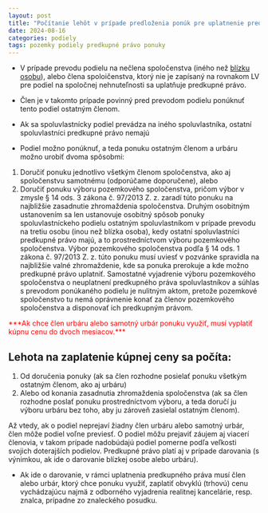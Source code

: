 ```yaml
---
layout: post
title: "Počítanie lehôt v prípade predloženia ponúk pre uplatnenie predkupného práva pre odpredaj podielov mimo spoločenstva"
date: 2024-08-16
categories: podiely 
tags: pozemky podiely predkupné právo ponuky  
---
```


- V prípade prevodu podielu na nečlena spoločenstva (iného než [blízku osobu](https://www.slov-lex.sk/ezbierky/pravne-predpisy/SK/ZZ/1964/40/#paragraf-116)), alebo člena spoloičenstva, ktorý nie je zapísaný na rovnakom LV pre podiel na spoločnej nehnuteľnosti sa uplatňuje predkupné právo.

- Člen je v takomto prípade povinný pred prevodom podielu ponúknuť tento podiel ostatným členom.
- Ak sa spoluvlastnícky podiel prevádza na iného spoluvlastníka, ostatní spoluvlastníci predkupné právo nemajú

- Podiel možno ponúknuť, a teda ponuku ostatným členom a urbáru možno urobiť dvoma
spôsobmi:
1. Doručiť ponuku jednotlivo všetkým členom spoločenstva, ako aj spoločenstvu
samotnému (odporúčame doporučene), alebo
2. Doručiť ponuku výboru pozemkového spoločenstva, pričom výbor v zmysle § 14 ods. 3 zákona č. 97/2013 Z. z. zaradí túto ponuku na najbližšie zasadnutie
zhromaždenia spoločenstva. Druhým osobitným ustanovením sa len ustanovuje osobitný spôsob ponuky
spoluvlastníckeho podielu ostatným spoluvlastníkom v prípade prevodu na tretiu osobu (inou
než blízka osoba), kedy ostatní spoluvlastníci predkupné právo majú, a to prostredníctvom
výboru pozemkového spoločenstva. Výbor pozemkového spoločenstva podľa § 14 ods. 1
zákona č. 97/2013 Z. z. túto ponuku musí uviesť v pozvánke spravidla na najbližšie valné
zhromaždenie, kde sa ponuka prerokuje a kde možno predkupné právo uplatniť. Samostatné
vyjadrenie výboru pozemkového spoločenstva o neuplatnení predkupného práva
spoluvlastníkov a súhlas s prevodom ponúkaného podielu je nulitným aktom, pretože
pozemkové spoločenstvo tu nemá oprávnenie konať za členov pozemkového spoločenstva
a disponovať ich predkupným právom.

<span style="color: red;">
***Ak chce člen urbáru alebo samotný urbár ponuku využiť, musí vyplatiť kúpnu cenu do dvoch
mesiacov.***</span> 

## Lehota na zaplatenie kúpnej ceny sa počíta:

 1. Od doručenia ponuky (ak sa člen rozhodne posielať ponuku všetkým ostatným členom, ako aj urbáru) 
 2. Alebo od konania zasadnutia zhromaždenia spoločenstva (ak sa člen rozhodne poslať ponuku prostredníctvom výboru, a teda
doručí ju výboru urbáru bez toho, aby ju zároveň zasielal ostatným členom).

Až vtedy, ak o podiel neprejaví žiadny člen urbáru alebo samotný urbár, člen môže podiel voľne previesť.
O podiel môžu prejaviť záujem aj viacerí členovia, v takom prípade nadobúdajú podiel
pomerne podľa veľkosti svojich doterajších podielov.
Predkupné právo platí aj v prípade darovania (s výnimkou, ak ide o darovanie blízkej osobe alebo urbáru). 

- Ak ide o darovanie, v rámci uplatnenia predkupného práva musí člen alebo urbár, ktorý chce ponuku využiť, zaplatiť obvyklú (trhovú) cenu vychádzajúcu najmä z odborného vyjadrenia realitnej kancelárie, resp. znalca, prípadne zo znaleckého posudku.
